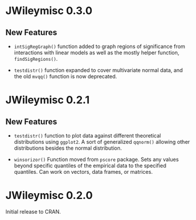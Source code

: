 # JWileymisc 0.3.0

## New Features

* `intSigRegGraph()` function added to graph regions of significance
  from interactions with linear models as well as the mostly helper
  function, `findSigRegions()`.

* `testdistr()` function expanded to cover multivariate
  normal data, and the old `mvqq()` function is now deprecated.

# JWileymisc 0.2.1

## New Features
* `testdistr()` function to plot data against different theoretical
  distributions using `ggplot2`. A sort of generalized `qqnorm()`
  allowing other distributions besides the normal distribution.

* `winsorizor()` Function moved from `pscore` package. Sets any values
  beyond specific quantiles of the empirical data to the specified
  quantiles. Can work on vectors, data frames, or matrices.

# JWileymisc 0.2.0

Initial release to CRAN.
